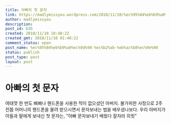 ```yaml
---
title: 아빠의 첫 문자
link: https://madlymissyou.wordpress.com/2010/11/10/%ec%95%84%eb%b9%a0%ec%9d%98-%ec%b2%ab-%eb%ac%b8%ec%9e%90/
author: madlymissyou
description: 
post_id: 635
created: 2010/11/10 10:40:22
created_gmt: 2010/11/10 01:40:22
comment_status: open
post_name: %ec%95%84%eb%b9%a0%ec%9d%98-%ec%b2%ab-%eb%ac%b8%ec%9e%90
status: publish
post_type: post
layout: post
---
```


# 아빠의 첫 문자

여태껏 한 번도 삐삐나 핸드폰을 사용한 적이 없으셨던 아버지. 불가피한 사정으로 2주 전쯤 어머니의 핸드폰을 물려 받으시면서 문자보내는 법을 배우셨나보다. 우리 아버지가 아들과 딸에게 보내신 첫 문자는, "아빠 문자보내기 배웠다 잘자라 히힛"